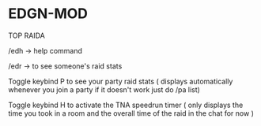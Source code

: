 # EDGN-MOD
 TOP RAIDA
 
 /edh -> help command
 
 /edr -> to see someone's raid stats
 
 Toggle keybind P to see your party raid stats ( displays automatically whenever you join a party if it doesn't work just do /pa list)
 
 
 Toggle keybind H to activate the TNA speedrun timer ( only displays the time you took in a room and the overall time of the raid in the chat for now ) 
